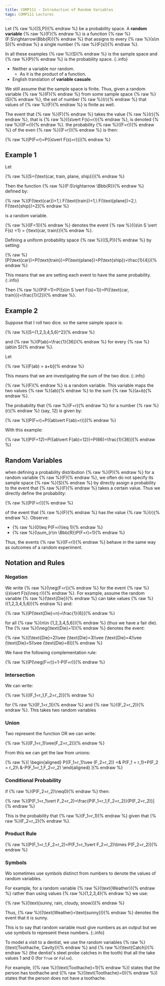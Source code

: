 ```yaml
---
title: COMP111 - Introduction of Random Variables
tags: COMP111 Lectures
---
```

Let {% raw %}\((S,P)\){% endraw %} be a probability space. A **random variable** {% raw %}\(F\){% endraw %} is a function {% raw %}\(F:S\rightarrow\Bbb{R}\){% endraw %} that assigns to every {% raw %}\(s\in S\){% endraw %} a single number {% raw %}\(F(s)\){% endraw %}. 

In all these examples {% raw %}\(S\){% endraw %} is the sample space and {% raw %}\(P\){% endraw %} is the probability space.
{:.info}

* Neither a variable nor random.
	* As it is the product of a function.
* English translation of **variable casuale**.

We still assume that the sample space is finite. Thus, given a random variable {% raw %}\(F\){% endraw %} from some sample space {% raw %}\(S\){% endraw %}, the set of number {% raw %}\(r\){% endraw %} that values of {% raw %}\(F\){% endraw %} is finite as well.

The event that {% raw %}\(F\){% endraw %} takes the value {% raw %}\(r\){% endraw %}, that is {% raw %}\(\{s\vert F(s)=r\}\){% endraw %}, is denoted {% raw %}\((F=r)\){% endraw %}. the probability {% raw %}\((F=r)\){% endraw %} of the even {% raw %}\((F=r)\){% endraw %} is then:

{% raw %}\[P(F=r)=P(\{s\vert F(s)=r\})\]{% endraw %}

## Example 1
Let

{% raw %}\[S=\{\text{car, train, plane, ship}\}\]{% endraw %}

Then the function {% raw %}\(F:S\rightarrow \Bbb{R}\){% endraw %} defined by:

{% raw %}\[F(\text{car})=1,\ F(\text{train})=1,\ F(\text{plane})=2,\ F(\text{ship})=2\]{% endraw %}

is a random variable.

{% raw %}\((F=1)\){% endraw %} denotes the event {% raw %}\(\{s\in S \vert F(s) =1\} = \{\text{car, train}\}\){% endraw %}.

Defining a uniform probability space {% raw %}\((S,P)\){% endraw %} by setting:

{% raw %}\[P(\text{car})=P(\text{train})=P(\text{plane})=P(\text{ship})=\frac{1}{4}\]{% endraw %}

This means that we are setting each event to have the same probability.
{:.info}

Then {% raw %}\(P(F=1)=P(\{s\in S \vert F(s)=1\})=P(\{\text{car, train}\})=\frac{1}{2}\){% endraw %}.

## Example 2
Suppose that I roll two dice. so the same sample space is:

{% raw %}\[S=\{1,2,3,4,5,6\}^2\]{% endraw %}

and {% raw %}\(P(ab)=\frac{1}{36}\){% endraw %} for every {% raw %}\(ab\in S\){% endraw %}.

Let 

{% raw %}\[F(ab) = a+b\]{% endraw %}

This means that we are investigating the sum of the two dice.
{:.info}

{% raw %}\(F\){% endraw %} is a random variable. This variable maps the two values {% raw %}\(ab\){% endraw %} to the sum {% raw %}\(a+b\){% endraw %}. 

The probability that {% raw %}\(F=r\){% endraw %} for a number {% raw %}\(r\){% endraw %} (say, 12) is given by:

{% raw %}\[P(F=r)=P(\{ab\vert F(ab)=r\})\]{% endraw %}

With this example:

 {% raw %}\[P(F=12)=P(\{ab\vert F(ab)=12\})=P(66)=\frac{1}{36}\]{% endraw %}
 
## Random Variables
when defining a probability distribution {% raw %}\(P\){% endraw %} for a random variable {% raw %}\(F\){% endraw %}, we often do not specify its sample space {% raw %}\(S\){% endraw %} by directly assign a probability to the event that {% raw %}\(F\){% endraw %} takes a certain value. Thus we directly define the probability:

{% raw %}\[P(F=r)\]{% endraw %}

of the event that {% raw %}\(F\){% endraw %} has the value {% raw %}\(r\){% endraw %}. Observe:

* {% raw %}\(0\leq P(F=r)\leq 1\){% endraw %}
* {% raw %}\(\sum_{r\in \Bbb{R}}P(F=r)=1\){% endraw %}

Thus, the events {% raw %}\((F=r)\){% endraw %} behave in the same way as outcomes of a random experiment.

## Notation and Rules
### Negation
We write {% raw %}\(\neg(F=r)\){% endraw %} for the event {% raw %}\(\{s\vert F(s)\neq r\}\){% endraw %}. For example, assume the random variable {% raw %}\(\text{Die}\){% endraw %} can take values {% raw %}\(\{1,2,3,4,5,6\}\){% endraw %} and:

{% raw %}\[P(\text{Die}=n)=\frac{1}{6}\]{% endraw %}

for all {% raw %}\(n\in \{1,2,3,4,5,6\}\){% endraw %} (thus we have a fair die). The {% raw %}\(\neg(\text{Die}=1)\){% endraw %} denotes the event:

{% raw %}\[(\text{Die}=2)\vee (\text{Die}=3)\vee (\text{Die}=4)\vee (\text{Die}=5)\vee (\text{Die}=6)\]{% endraw %}

We have the following complementation rule:

{% raw %}\[P(\neg(F=r))=1-P(F=r)\]{% endraw %}

### Intersection
We can write:

{% raw %}\[(F_1=r_1,F_2=r_2)\]{% endraw %}

for {% raw %}\((F_1=r_1)\){% endraw %} and {% raw %}\((F_2=r_2)\){% endraw %}. This takes two random variables

### Union
Two represent the function OR we can write:

{% raw %}\[(F_1=r_1)\vee(F_2=r_2)\]{% endraw %}

From this we can get the law from unions:

{% raw %}\[
\begin{aligned}
P((F_1=r_1)\vee (F_2=r_2)) =& P(F_1 = r_1)+P(F_2 = r_2)\\
&-P(F_1=r_1,F_2=r_2)
\end{aligned}
\]{% endraw %}

### Conditional Probability
if {% raw %}\(P(F_2=r_2)\neq0\){% endraw %} then:

{% raw %}\[P(F_1=r_1\vert F_2=r_2)=\frac{P(F_1=r_1,F_2=r_2)}{P(F_2=r_2)}\]{% endraw %}

This is the probability that {% raw %}\(F_1=r_1\){% endraw %} given that {% raw %}\(F_2=r_2\){% endraw %}.

### Product Rule
{% raw %}\[P(F_1=r_1,F_2=r_2)=P(F_1=r_1\vert F_2=r_2)\times P(F_2=r_2)\]{% endraw %}

### Symbols
Wo sometimes use symbols distinct from numbers to denote the values of random variables.

For example, for a random variable {% raw %}\(\text{Weather}\){% endraw %} rather than using values {% raw %}\(1,2,3,4\){% endraw %} we use:

{% raw %}\[\text{sunny, rain, cloudy, snow}\]{% endraw %}

Thus, {% raw %}\((\text{Weather}=\text{sunny})\){% endraw %} denotes the event that it is sunny.

This is to say that random variable must give numbers as an output but we use symbols to represent these numbers.
{:.info}

To model a visit  to a dentist, we use the random variables {% raw %}\(\text{Toothache, Cavity}\){% endraw %} and {% raw %}\(\text{Catch}\){% endraw %} (the dentist's steel probe catches in the tooth) that all the take values 1 and 0 (for `True` or `False`). 

For example, ({% raw %}\(\text{Toothache}=1\){% endraw %}) states that the person has toothache and ({% raw %}\(\text{Toothache}=0\){% endraw %}) states that the person does not have a toothache.
